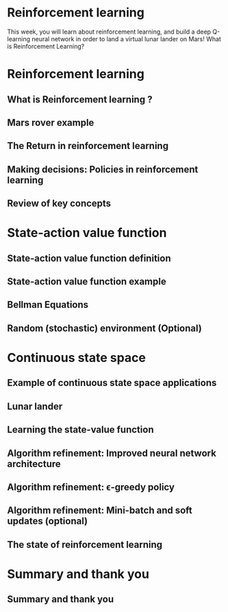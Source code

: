 # Reinforcement learning

This week, you will learn about reinforcement learning, and build a deep Q-learning neural network in order to land a virtual lunar lander on Mars!
What is Reinforcement Learning?



# Reinforcement learning

## What is Reinforcement learning ?

## Mars rover example

## The Return in reinforcement learning

## Making decisions: Policies in reinforcement learning

## Review of key concepts




# State-action value function 

## State-action value function definition

## State-action value function example

## Bellman Equations

## Random (stochastic) environment (Optional)





# Continuous state space

## Example of continuous state space applications

## Lunar lander

## Learning the state-value function

## Algorithm refinement: Improved neural network architecture

## Algorithm refinement: ϵ-greedy policy

## Algorithm refinement: Mini-batch and soft updates (optional)

## The state of reinforcement learning





# Summary and thank you

## Summary and thank you


